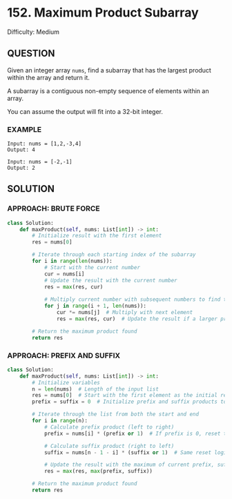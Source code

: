 # 152. Maximum Product Subarray
Difficulty: Medium

## QUESTION

Given an integer array `nums`, find a subarray that has the largest product within the array and return it.

A subarray is a contiguous non-empty sequence of elements within an array.

You can assume the output will fit into a 32-bit integer.

### EXAMPLE

```
Input: nums = [1,2,-3,4]
Output: 4
```

```
Input: nums = [-2,-1]
Output: 2
```

## SOLUTION


### APPROACH: BRUTE FORCE

```python
class Solution:
    def maxProduct(self, nums: List[int]) -> int:
        # Initialize result with the first element
        res = nums[0]

        # Iterate through each starting index of the subarray
        for i in range(len(nums)):
            # Start with the current number
            cur = nums[i]
            # Update the result with the current number
            res = max(res, cur)
            
            # Multiply current number with subsequent numbers to find the product
            for j in range(i + 1, len(nums)):
                cur *= nums[j]  # Multiply with next element
                res = max(res, cur)  # Update the result if a larger product is found

        # Return the maximum product found
        return res
```

### APPROACH: PREFIX AND SUFFIX

```python
class Solution:
    def maxProduct(self, nums: List[int]) -> int:
        # Initialize variables
        n = len(nums)  # Length of the input list
        res = nums[0]  # Start with the first element as the initial result
        prefix = suffix = 0  # Initialize prefix and suffix products to 0

        # Iterate through the list from both the start and end
        for i in range(n):
            # Calculate prefix product (left to right)
            prefix = nums[i] * (prefix or 1)  # If prefix is 0, reset to 1 before multiplying

            # Calculate suffix product (right to left)
            suffix = nums[n - 1 - i] * (suffix or 1)  # Same reset logic for suffix

            # Update the result with the maximum of current prefix, suffix, and result
            res = max(res, max(prefix, suffix))

        # Return the maximum product found
        return res
```
